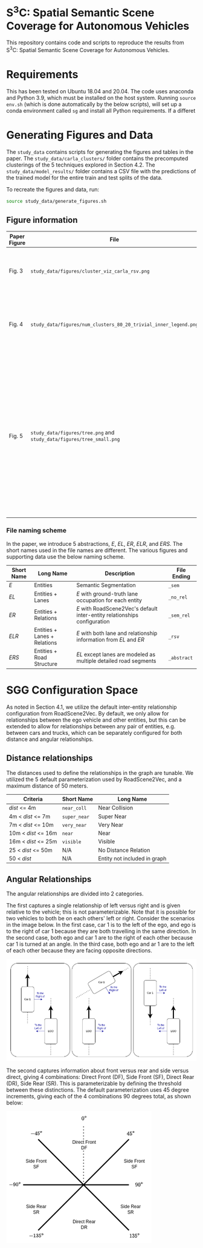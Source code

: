 <h1>S<sup>3</sup>C: Spatial Semantic Scene Coverage for Autonomous Vehicles</h1>
This repository contains code and scripts to reproduce the results from S<sup>3</sup>C: Spatial Semantic Scene Coverage for Autonomous Vehicles.

# Requirements
This has been tested on Ubuntu 18.04 and 20.04.
The code uses anaconda and Python 3.9, which must be installed on the host system.
Running `source env.sh` (which is done automatically by the below scripts), will set up a conda environment called `sg` and install all Python requirements.
If a differet

# Generating Figures and Data
The `study_data` contains scripts for generating the figures and tables in the paper.
The `study_data/carla_clusters/` folder contains the precomputed clusterings of the 5 techniques explored in Section 4.2.
The `study_data/model_results/` folder contains a CSV file with the predictions of the trained model for the entire train and test splits of the data.

To recreate the figures and data, run:

```bash
source study_data/generate_figures.sh
```

## Figure information
| Paper Figure | File                                                                  | Description                                                                                                                                                                                                                                                                                           |
|--------------|-----------------------------------------------------------------------|-------------------------------------------------------------------------------------------------------------------------------------------------------------------------------------------------------------------------------------------------------------------------------------------------------|
| Fig. 3       | `study_data/figures/cluster_viz_carla_rsv.png`                        | Distribution of images across scene graph equivalence classes for the *ELR* abstaction.                                                                                                                                                                                                               |
| Fig. 4       | `study_data/figures/num_clusters_80_20_trivial_inner_legend.png`      | Percentage of test failures not covered in training vs count of equivalence classes under different abstractions.                                                                                                                                                                                     |
| Fig. 5       | `study_data/figures/tree.png` and `study_data/figures/tree_small.png` | Test fail and Train classification tree for the *ELR* abstraction. NOTE: `tree.png` is 30,000 by 30,000 pixels to allow for zooming in to read the predicates. This file may not load on some machines. Fig. 5 shows `tree_small.png` (1,500 by 1,500 pixels) to visualize the structure of the tree. |

### File naming scheme
In the paper, we introduce 5 abstractions, *E*, *EL*, *ER*, *ELR*, and *ERS*.
The short names used in the file names are different. The various figures and supporting data use the below naming scheme.

| Short Name | Long Name                    | Description                                                               | File Ending |
|------------|------------------------------|---------------------------------------------------------------------------|-------------|
| *E*        | Entities                     | Semantic Segmentation                                                     | `_sem`      |
| *EL*       | Entities + Lanes             | *E* with ground-truth lane occupation for each entity                     | `_no_rel`   |
| *ER*       | Entities + Relations         | *E* with RoadScene2Vec's default inter-entity relationships configuration | `_sem_rel`  |
| *ELR*      | Entities + Lanes + Relations | *E* with both lane and relationship information from *EL* and *ER*        | `_rsv`      |
| *ERS*      | Entities + Road Structure    | *EL* except lanes are modeled as multiple detailed road segments          | `_abstract` |


# SGG Configuration Space
As noted in Section 4.1, we utilize the default inter-entity relationship configuration from RoadScene2Vec.
By default, we only allow for relationships between the ego vehicle and other entities, but this can be extended to allow for relationships between any pair of entities, e.g. between cars and trucks, which can be separately configured for both distance and angular relationships.

## Distance relationships
The distances used to define the relationships in the graph are tunable.
We utilized the 5 default parameterization used by RoadScene2Vec, and a maximum distance of 50 meters.

| Criteria            | Short Name   | Long Name                    |
|---------------------|--------------|------------------------------|
| *dist* <= 4m        | `near_coll`  | Near Collision               |
| 4m < *dist* <= 7m   | `super_near` | Super Near                   |
| 7m < *dist* <= 10m  | `very_near`  | Very Near                    |
| 10m < *dist* <= 16m | `near`       | Near                         |
| 16m < *dist* <= 25m | `visible`    | Visible                      |
| 25 < *dist* <= 50m  | N/A          | No Distance Relation         |
| 50 < *dist*         | N/A          | Entity not included in graph |

## Angular Relationships
The angular relationships are divided into 2 categories.

The first captures a single relationship of left versus right and is given relative to the vehicle; this is not parameterizable.
Note that it is possible for two vehicles to both be on each others' left or right.
Consider the scenarios in the image below.
In the first case, car 1 is to the left of the ego, and ego is to the right of car 1 because they are both travelling in the same direction.
In the second case, both ego and car 1 are to the right of each other because car 1 is turned at an angle.
In the third case, both ego and ar 1 are to the left of each other because they are facing opposite directions.

![image](images/scene_examples.png)

The second captures information about front versus rear and side versus direct, giving 4 combinations: Direct Front (DF), Side Front (SF), Direct Rear (DR), Side Rear (SR).
This is parameterizable by defining the threshold between these distinctions.
The default parameterization uses 45 degree increments, giving each of the 4 combinations 90 degrees total, as shown below:

![image](images/relationships.png)
